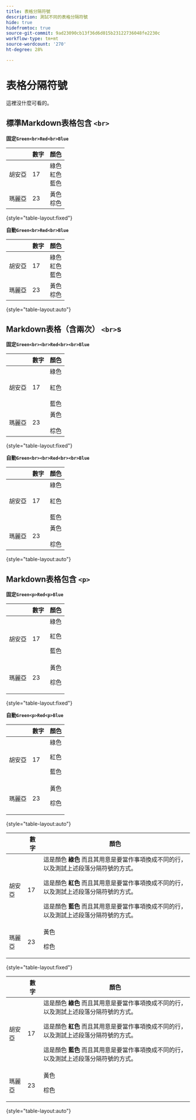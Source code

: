 ```yaml
---
title: 表格分隔符號
description: 測試不同的表格分隔符號
hide: true
hidefromtoc: true
source-git-commit: 9ad23090cb13f36d6d015b23122736048fe2230c
workflow-type: tm+mt
source-wordcount: '270'
ht-degree: 28%

---
```


# 表格分隔符號

這裡沒什麼可看的。

## 標準Markdown表格包含 `<br>`

**固定`Green<br>Red<br>Blue`**

|  | 數字 | 顏色 |
|---|---|---|
| 胡安亞 | 17 | 綠色<br>紅色<br>藍色 |
| 瑪麗亞 | 23 | 黃色<br>棕色 |

{style="table-layout:fixed"}

**自動`Green<br>Red<br>Blue`**

|  | 數字 | 顏色 |
|---|---|---|
| 胡安亞 | 17 | 綠色<br>紅色<br>藍色 |
| 瑪麗亞 | 23 | 黃色<br>棕色 |

{style="table-layout:auto"}

## Markdown表格（含兩次） `<br>`s

**固定`Green<br><br>Red<br><br>Blue`**

|  | 數字 | 顏色 |
|---|---|---|
| 胡安亞 | 17 | 綠色<br><br>紅色<br><br>藍色 |
| 瑪麗亞 | 23 | 黃色<br><br>棕色 |

{style="table-layout:fixed"}

**自動`Green<br><br>Red<br><br>Blue`**

|  | 數字 | 顏色 |
|---|---|---|
| 胡安亞 | 17 | 綠色<br><br>紅色<br><br>藍色 |
| 瑪麗亞 | 23 | 黃色<br><br>棕色 |

{style="table-layout:auto"}

## Markdown表格包含 `<p>`

**固定`Green<p>Red<p>Blue`**

|  | 數字 | 顏色 |
|---|---|---|
| 胡安亞 | 17 | 綠色<p>紅色<p>藍色 |
| 瑪麗亞 | 23 | 黃色<p>棕色 |

{style="table-layout:fixed"}

**自動`Green<p>Red<p>Blue`**

|  | 數字 | 顏色 |
|---|---|---|
| 胡安亞 | 17 | 綠色<p>紅色<p>藍色 |
| 瑪麗亞 | 23 | 黃色<p>棕色 |

{style="table-layout:auto"}

|  | 數字 | 顏色 |
|---|---|---|
| 胡安亞 | 17 | 這是顏色 **綠色** 而且其用意是要當作事項換成不同的行，以及測試上述段落分隔符號的方式。 <p>這是顏色 **紅色** 而且其用意是要當作事項換成不同的行，以及測試上述段落分隔符號的方式。 <p>這是顏色 **藍色** 而且其用意是要當作事項換成不同的行，以及測試上述段落分隔符號的方式。 |
| 瑪麗亞 | 23 | 黃色<p>棕色 |

{style="table-layout:fixed"}

|  | 數字 | 顏色 |
|---|---|---|
| 胡安亞 | 17 | 這是顏色 **綠色** 而且其用意是要當作事項換成不同的行，以及測試上述段落分隔符號的方式。 <p>這是顏色 **紅色** 而且其用意是要當作事項換成不同的行，以及測試上述段落分隔符號的方式。 <p>這是顏色 **藍色** 而且其用意是要當作事項換成不同的行，以及測試上述段落分隔符號的方式。 |
| 瑪麗亞 | 23 | 黃色<p>棕色 |

{style="table-layout:auto"}
